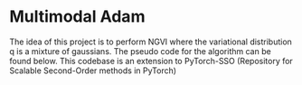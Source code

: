 

# Multimodal Adam
The idea of this project is to perform NGVI where the variational distribution q is a mixture of gaussians. 
The pseudo code for the algorithm can be found below.
This codebase is an extension to PyTorch-SSO (Repository for Scalable Second-Order methods in PyTorch)
